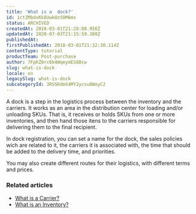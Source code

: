 ```yaml
---
title: 'What is a  dock?'
id: 1ctZMbdxKk8UwkQsSOM6ms
status: ARCHIVED
createdAt: 2018-03-01T21:28:08.956Z
updatedAt: 2020-07-03T21:15:59.380Z
publishedAt: 
firstPublishedAt: 2018-03-01T21:32:30.114Z
contentType: tutorial
productTeam: Post-purchase
author: 7FpKZ0rc6k4WqeymES80cw
slug: what-is-dock
locale: en
legacySlug: what-is-dock
subcategoryId: 3RSSKdmS4MY2ycsu8WoyC2
---
```


A dock is a step in the logistics process between the inventory and the carriers. It works as an area in the distribution center for loading and/or unloading SKUs. That is, it receives or holds SKUs from one or more inventories, and then hand those itens to the carriers responsible for delivering them to the final recipient.

In dock registration, you can set a name for the dock, the sales policies wich are related to it, the carriers it is associated with, the time that should be added to the delivery time, and priorities. 

You may also create different routes for their logistics, with different terms and prices.

### Related articles
- [What is a Carrier?](/en/tutorial/what-is-a-carrier)
- [What is an Inventory?](/en/tutorial/what-is-an-inventory) 

